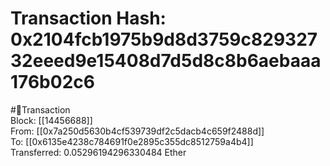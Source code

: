 
Transaction Hash: 0x2104fcb1975b9d8d3759c82932732eeed9e15408d7d5d8c8b6aebaaa176b02c6
====================================================================================
  
#💸Transaction  
Block: [[14456688]]  
From: [[0x7a250d5630b4cf539739df2c5dacb4c659f2488d]]  
To: [[0x6135e4238c784691f0e2895c355dc8512759a4b4]]  
Transferred: 0.05296194296330484 Ether